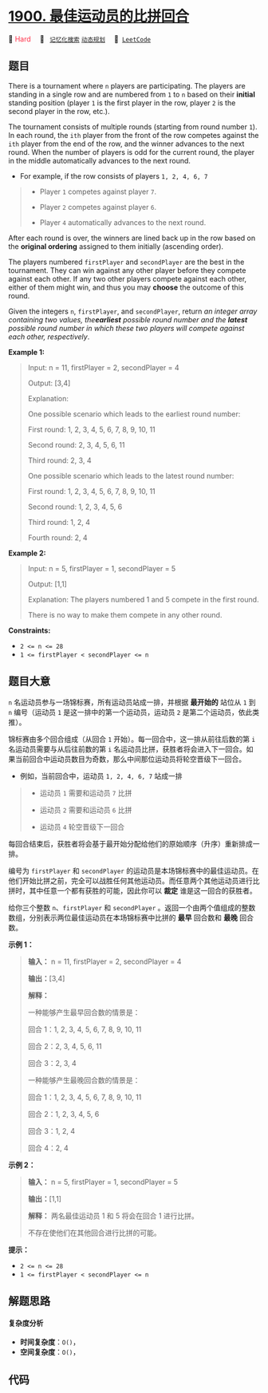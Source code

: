 # [1900. 最佳运动员的比拼回合](https://leetcode.com/problems/the-earliest-and-latest-rounds-where-players-compete)

🔴 <font color=#ff334b>Hard</font>&emsp; 🔖&ensp; [`记忆化搜索`](/leetcode/outline/tag/memoization.md) [`动态规划`](/leetcode/outline/tag/dynamic-programming.md)&emsp; 🔗&ensp;[`LeetCode`](https://leetcode.com/problems/the-earliest-and-latest-rounds-where-players-compete)


## 题目

There is a tournament where `n` players are participating. The players are
standing in a single row and are numbered from `1` to `n` based on their
**initial** standing position (player `1` is the first player in the row,
player `2` is the second player in the row, etc.).

The tournament consists of multiple rounds (starting from round number `1`).
In each round, the `ith` player from the front of the row competes against the
`ith` player from the end of the row, and the winner advances to the next
round. When the number of players is odd for the current round, the player in
the middle automatically advances to the next round.

  * For example, if the row consists of players `1, 2, 4, 6, 7`
> 
> * Player `1` competes against player `7`.
> 
> * Player `2` competes against player `6`.
> 
> * Player `4` automatically advances to the next round.

After each round is over, the winners are lined back up in the row based on
the **original ordering** assigned to them initially (ascending order).

The players numbered `firstPlayer` and `secondPlayer` are the best in the
tournament. They can win against any other player before they compete against
each other. If any two other players compete against each other, either of
them might win, and thus you may **choose** the outcome of this round.

Given the integers `n`, `firstPlayer`, and `secondPlayer`, return _an integer
array containing two values, the**earliest** possible round number and the
**latest** possible round number in which these two players will compete
against each other, respectively_.



**Example 1:**

> Input: n = 11, firstPlayer = 2, secondPlayer = 4
> 
> Output: [3,4]
> 
> Explanation:
> 
> One possible scenario which leads to the earliest round number:
> 
> First round: 1, 2, 3, 4, 5, 6, 7, 8, 9, 10, 11
> 
> Second round: 2, 3, 4, 5, 6, 11
> 
> Third round: 2, 3, 4
> 
> One possible scenario which leads to the latest round number:
> 
> First round: 1, 2, 3, 4, 5, 6, 7, 8, 9, 10, 11
> 
> Second round: 1, 2, 3, 4, 5, 6
> 
> Third round: 1, 2, 4
> 
> Fourth round: 2, 4

**Example 2:**

> Input: n = 5, firstPlayer = 1, secondPlayer = 5
> 
> Output: [1,1]
> 
> Explanation: The players numbered 1 and 5 compete in the first round.
> 
> There is no way to make them compete in any other round.

**Constraints:**

  * `2 <= n <= 28`
  * `1 <= firstPlayer < secondPlayer <= n`


## 题目大意

`n` 名运动员参与一场锦标赛，所有运动员站成一排，并根据 **最开始的** 站位从 `1` 到 `n` 编号（运动员 `1`
是这一排中的第一个运动员，运动员 `2` 是第二个运动员，依此类推）。

锦标赛由多个回合组成（从回合 `1` 开始）。每一回合中，这一排从前往后数的第 `i` 名运动员需要与从后往前数的第 `i`
名运动员比拼，获胜者将会进入下一回合。如果当前回合中运动员数目为奇数，那么中间那位运动员将轮空晋级下一回合。

  * 例如，当前回合中，运动员 `1, 2, 4, 6, 7` 站成一排 
> 
> * 运动员 `1` 需要和运动员 `7` 比拼
> 
> * 运动员 `2` 需要和运动员 `6` 比拼
> 
> * 运动员 `4` 轮空晋级下一回合

每回合结束后，获胜者将会基于最开始分配给他们的原始顺序（升序）重新排成一排。

编号为 `firstPlayer` 和 `secondPlayer`
的运动员是本场锦标赛中的最佳运动员。在他们开始比拼之前，完全可以战胜任何其他运动员。而任意两个其他运动员进行比拼时，其中任意一个都有获胜的可能，因此你可以
**裁定** 谁是这一回合的获胜者。

给你三个整数 `n`、`firstPlayer` 和 `secondPlayer`
。返回一个由两个值组成的整数数组，分别表示两位最佳运动员在本场锦标赛中比拼的 **最早** 回合数和 **最晚** 回合数。

**示例 1：**

> 
> 
> 
> 
> 
> **输入：** n = 11, firstPlayer = 2, secondPlayer = 4
> 
> **输出：**[3,4]
> 
> **解释：**
> 
> 一种能够产生最早回合数的情景是：
> 
> 回合 1：1, 2, 3, 4, 5, 6, 7, 8, 9, 10, 11
> 
> 回合 2：2, 3, 4, 5, 6, 11
> 
> 回合 3：2, 3, 4
> 
> 一种能够产生最晚回合数的情景是：
> 
> 回合 1：1, 2, 3, 4, 5, 6, 7, 8, 9, 10, 11
> 
> 回合 2：1, 2, 3, 4, 5, 6
> 
> 回合 3：1, 2, 4
> 
> 回合 4：2, 4
> 
> 

**示例 2：**

> 
> 
> 
> 
> 
> **输入：** n = 5, firstPlayer = 1, secondPlayer = 5
> 
> **输出：**[1,1]
> 
> **解释：** 两名最佳运动员 1 和 5 将会在回合 1 进行比拼。
> 
> 不存在使他们在其他回合进行比拼的可能。
> 
> 

**提示：**

  * `2 <= n <= 28`
  * `1 <= firstPlayer < secondPlayer <= n`


## 解题思路

#### 复杂度分析

- **时间复杂度**：`O()`，
- **空间复杂度**：`O()`，

## 代码

```javascript

```